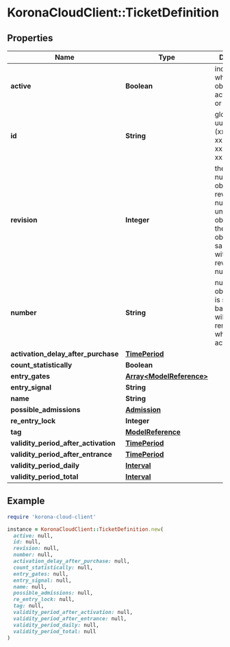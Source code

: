 # KoronaCloudClient::TicketDefinition

## Properties

| Name | Type | Description | Notes |
| ---- | ---- | ----------- | ----- |
| **active** | **Boolean** | indicates whether the object is active for use or not | [optional][readonly] |
| **id** | **String** | global object uuid (xxxxxxxx-xxxx-xxxx-xxxx-xxxxxxxxxxxx) | [optional] |
| **revision** | **Integer** | the revision number of the object. revision numbers are unique per object-type. there is is no object of the same type with identical revision numbers. | [optional][readonly] |
| **number** | **String** | number of the object, like it is set in backoffice; will be removed when active&#x3D;false | [optional] |
| **activation_delay_after_purchase** | [**TimePeriod**](TimePeriod.md) |  | [optional] |
| **count_statistically** | **Boolean** |  | [optional] |
| **entry_gates** | [**Array&lt;ModelReference&gt;**](ModelReference.md) |  | [optional] |
| **entry_signal** | **String** |  | [optional] |
| **name** | **String** |  | [optional] |
| **possible_admissions** | [**Admission**](Admission.md) |  | [optional] |
| **re_entry_lock** | **Integer** |  | [optional] |
| **tag** | [**ModelReference**](ModelReference.md) |  | [optional] |
| **validity_period_after_activation** | [**TimePeriod**](TimePeriod.md) |  | [optional] |
| **validity_period_after_entrance** | [**TimePeriod**](TimePeriod.md) |  | [optional] |
| **validity_period_daily** | [**Interval**](Interval.md) |  | [optional] |
| **validity_period_total** | [**Interval**](Interval.md) |  | [optional] |

## Example

```ruby
require 'korona-cloud-client'

instance = KoronaCloudClient::TicketDefinition.new(
  active: null,
  id: null,
  revision: null,
  number: null,
  activation_delay_after_purchase: null,
  count_statistically: null,
  entry_gates: null,
  entry_signal: null,
  name: null,
  possible_admissions: null,
  re_entry_lock: null,
  tag: null,
  validity_period_after_activation: null,
  validity_period_after_entrance: null,
  validity_period_daily: null,
  validity_period_total: null
)
```

